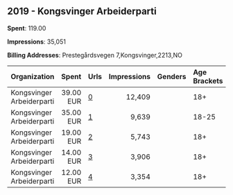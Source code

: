 ## 2019 - Kongsvinger Arbeiderparti 
**Spent**: 119.00

**Impressions**: 35,051

**Billing Addresses**: Prestegårdsvegen 7,Kongsvinger,2213,NO

|Organization|Spent|Urls|Impressions|Genders|Age Brackets|Country Codes|
|:---|---:|:---|---:|:---|:---|:---|
|Kongsvinger Arbeiderparti|39.00 EUR|[0](https://www.snap.com/political-ads/asset/24bfe68c7a805c9c859077e4edf9c6018e1665a8dd80745d3e503f23769738d1?mediaType=mp4)|12,409||18+|norway|
|Kongsvinger Arbeiderparti|35.00 EUR|[1](https://www.snap.com/political-ads/asset/4f7aaddf12de0892c832860e4be44d8ba10bb6cbe824224e3d4dfafee3d5edad?mediaType=png)|9,639||18-25|norway|
|Kongsvinger Arbeiderparti|19.00 EUR|[2](https://www.snap.com/political-ads/asset/69a38cba4fac19fbb0203b75820d20db68e76a385b271ae13a90ec5a88c8f35d?mediaType=mov)|5,743||18+|norway|
|Kongsvinger Arbeiderparti|14.00 EUR|[3](https://www.snap.com/political-ads/asset/68b6b76295f5f929d0d1db80bf51164b915aa9520d50c7ce0cdc7187bc33e2ed?mediaType=mov)|3,906||18+|norway|
|Kongsvinger Arbeiderparti|12.00 EUR|[4](https://www.snap.com/political-ads/asset/15e0cdea2c230e9551080f126dd16b39c900356e6a1f924eaf93941ca9060154?mediaType=mov)|3,354||18+|norway|
